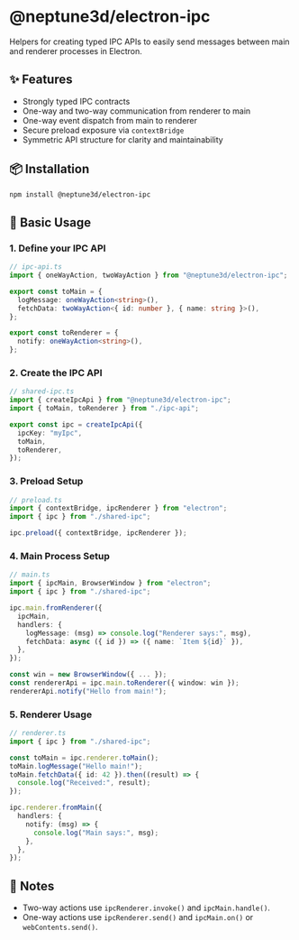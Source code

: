# @neptune3d/electron-ipc

Helpers for creating typed IPC APIs to easily send messages between main and renderer processes in Electron.

## ✨ Features

- Strongly typed IPC contracts
- One-way and two-way communication from renderer to main
- One-way event dispatch from main to renderer
- Secure preload exposure via `contextBridge`
- Symmetric API structure for clarity and maintainability

## 📦 Installation

```bash
npm install @neptune3d/electron-ipc
```

## 🚀 Basic Usage

### 1. Define your IPC API

```ts
// ipc-api.ts
import { oneWayAction, twoWayAction } from "@neptune3d/electron-ipc";

export const toMain = {
  logMessage: oneWayAction<string>(),
  fetchData: twoWayAction<{ id: number }, { name: string }>(),
};

export const toRenderer = {
  notify: oneWayAction<string>(),
};
```

### 2. Create the IPC API

```ts
// shared-ipc.ts
import { createIpcApi } from "@neptune3d/electron-ipc";
import { toMain, toRenderer } from "./ipc-api";

export const ipc = createIpcApi({
  ipcKey: "myIpc",
  toMain,
  toRenderer,
});
```

### 3. Preload Setup

```ts
// preload.ts
import { contextBridge, ipcRenderer } from "electron";
import { ipc } from "./shared-ipc";

ipc.preload({ contextBridge, ipcRenderer });
```

### 4. Main Process Setup

```ts
// main.ts
import { ipcMain, BrowserWindow } from "electron";
import { ipc } from "./shared-ipc";

ipc.main.fromRenderer({
  ipcMain,
  handlers: {
    logMessage: (msg) => console.log("Renderer says:", msg),
    fetchData: async ({ id }) => ({ name: `Item ${id}` }),
  },
});

const win = new BrowserWindow({ ... });
const rendererApi = ipc.main.toRenderer({ window: win });
rendererApi.notify("Hello from main!");
```

### 5. Renderer Usage

```ts
// renderer.ts
import { ipc } from "./shared-ipc";

const toMain = ipc.renderer.toMain();
toMain.logMessage("Hello main!");
toMain.fetchData({ id: 42 }).then((result) => {
  console.log("Received:", result);
});

ipc.renderer.fromMain({
  handlers: {
    notify: (msg) => {
      console.log("Main says:", msg);
    },
  },
});
```

## 🧠 Notes

- Two-way actions use `ipcRenderer.invoke()` and `ipcMain.handle()`.
- One-way actions use `ipcRenderer.send()` and `ipcMain.on()` or `webContents.send()`.
